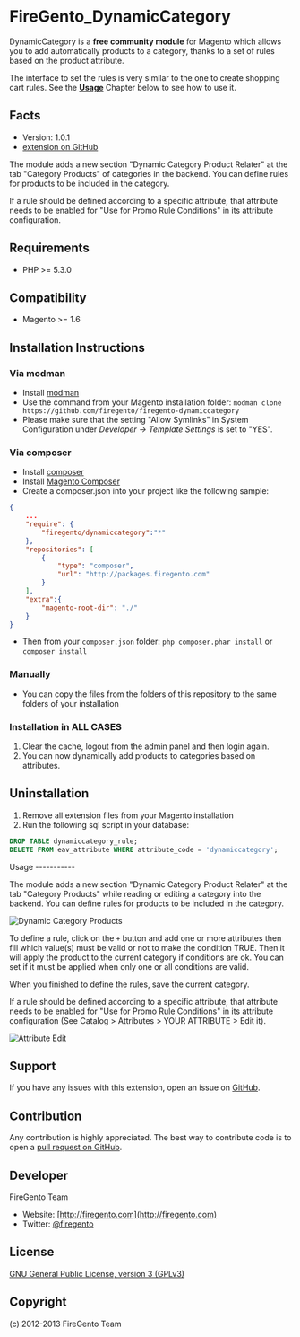 FireGento_DynamicCategory
=========================

DynamicCategory is a **free community module** for Magento which allows you to add automatically products to a category, thanks to a set of rules based on the product attribute.

The interface to set the rules is very similar to the one to create shopping cart rules. See the [**Usage**](#usage) Chapter below to see how to use it.

Facts
-----
- Version: 1.0.1
- [extension on GitHub](https://github.com/firegento/firegento-dynamiccategory)


The module adds a new section "Dynamic Category Product Relater" at the tab "Category Products" of categories in the backend.
You can define rules for products to be included in the category.

If a rule should be defined according to a specific attribute, that attribute needs to be enabled for "Use for Promo Rule Conditions" in its attribute configuration.


Requirements
------------
- PHP >= 5.3.0

Compatibility
-------------
- Magento >= 1.6

Installation Instructions
-------------------------

### Via modman

- Install [modman](https://github.com/colinmollenhour/modman)
- Use the command from your Magento installation folder: `modman clone https://github.com/firegento/firegento-dynamiccategory`
- Please make sure that the setting "Allow Symlinks" in System Configuration under *Developer -> Template Settings* is set to "YES".

### Via composer
- Install [composer](http://getcomposer.org/download/)
- Install [Magento Composer](https://github.com/magento-hackathon/magento-composer-installer)
- Create a composer.json into your project like the following sample:

```json
{
    ...
    "require": {
        "firegento/dynamiccategory":"*"
    },
    "repositories": [
	    {
            "type": "composer",
            "url": "http://packages.firegento.com"
        }
    ],
    "extra":{
        "magento-root-dir": "./"
    }
}
```

- Then from your `composer.json` folder: `php composer.phar install` or `composer install`

### Manually
- You can copy the files from the folders of this repository to the same folders of your installation


### Installation in ALL CASES
1. Clear the cache, logout from the admin panel and then login again.
2. You can now dynamically add products to categories based on attributes.

Uninstallation
--------------
1. Remove all extension files from your Magento installation
2. Run the following sql script in your database:

```sql
DROP TABLE dynamiccategory_rule;
DELETE FROM eav_attribute WHERE attribute_code = 'dynamiccategory';
```

<a name="usage">
Usage
-----------

The module adds a new section "Dynamic Category Product Relater" at the tab "Category Products" while reading or editing a category into the backend.
You can define rules for products to be included in the category.

![Dynamic Category Products](./docs/images/screenshot-tab-dynamic-products.png)

To define a rule, click on the `+` button and add one or more attributes then fill which value(s) must be valid or not to make the condition TRUE. Then it will apply the product to the current category if conditions are ok. You can set if it must be applied when only one or all conditions are valid.

When you finished to define the rules, save the current category.


If a rule should be defined according to a specific attribute, that attribute needs to be enabled for "Use for Promo Rule Conditions" in its attribute configuration (See Catalog > Attributes > YOUR ATTRIBUTE > Edit it).

![Attribute Edit](./docs/images/attribute-rule-promotion.png)


Support
-------
If you have any issues with this extension, open an issue on [GitHub](https://github.com/firegento/firegento-customer/issues).

Contribution
------------
Any contribution is highly appreciated. The best way to contribute code is to open a [pull request on GitHub](https://help.github.com/articles/using-pull-requests).

Developer
---------
FireGento Team
* Website: [http://firegento.com](http://firegento.com)
* Twitter: [@firegento](https://twitter.com/firegento)

License
-------
[GNU General Public License, version 3 (GPLv3)](http://opensource.org/licenses/gpl-3.0)

Copyright
---------
(c) 2012-2013 FireGento Team
